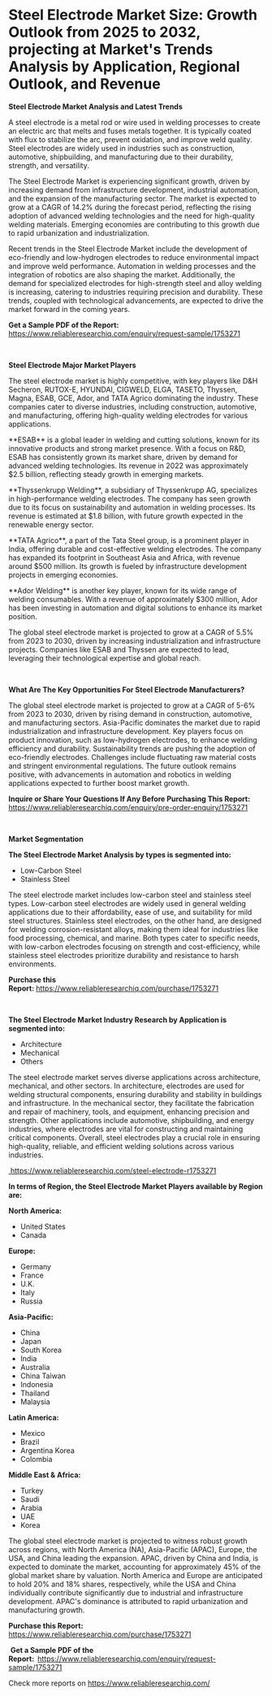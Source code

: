 <p><h1>Steel Electrode Market Size: Growth Outlook from 2025 to 2032, projecting at Market's Trends Analysis by Application, Regional Outlook, and Revenue</h1></p><p><strong>Steel Electrode Market Analysis and Latest Trends</strong></p>
<p><p>A steel electrode is a metal rod or wire used in welding processes to create an electric arc that melts and fuses metals together. It is typically coated with flux to stabilize the arc, prevent oxidation, and improve weld quality. Steel electrodes are widely used in industries such as construction, automotive, shipbuilding, and manufacturing due to their durability, strength, and versatility.</p><p>The Steel Electrode Market is experiencing significant growth, driven by increasing demand from infrastructure development, industrial automation, and the expansion of the manufacturing sector. The market is expected to grow at a CAGR of 14.2% during the forecast period, reflecting the rising adoption of advanced welding technologies and the need for high-quality welding materials. Emerging economies are contributing to this growth due to rapid urbanization and industrialization.</p><p>Recent trends in the Steel Electrode Market include the development of eco-friendly and low-hydrogen electrodes to reduce environmental impact and improve weld performance. Automation in welding processes and the integration of robotics are also shaping the market. Additionally, the demand for specialized electrodes for high-strength steel and alloy welding is increasing, catering to industries requiring precision and durability. These trends, coupled with technological advancements, are expected to drive the market forward in the coming years.</p></p>
<p><strong>Get a Sample PDF of the Report:&nbsp;</strong> <a href="https://www.reliableresearchiq.com/enquiry/request-sample/1753271?utm_campaign=1144&utm_medium=2&utm_source=Github&utm_content=ia&utm_term=26012025&utm_id=steel-electrode">https://www.reliableresearchiq.com/enquiry/request-sample/1753271</a></p>
<p>&nbsp;</p>
<p><strong>Steel Electrode Major Market Players</strong></p>
<p><p>The steel electrode market is highly competitive, with key players like D&H Secheron, RUTOX-E, HYUNDAI, CIGWELD, ELGA, TASETO, Thyssen, Magna, ESAB, GCE, Ador, and TATA Agrico dominating the industry. These companies cater to diverse industries, including construction, automotive, and manufacturing, offering high-quality welding electrodes for various applications.</p><p>**ESAB** is a global leader in welding and cutting solutions, known for its innovative products and strong market presence. With a focus on R&D, ESAB has consistently grown its market share, driven by demand for advanced welding technologies. Its revenue in 2022 was approximately $2.5 billion, reflecting steady growth in emerging markets.</p><p>**Thyssenkrupp Welding**, a subsidiary of Thyssenkrupp AG, specializes in high-performance welding electrodes. The company has seen growth due to its focus on sustainability and automation in welding processes. Its revenue is estimated at $1.8 billion, with future growth expected in the renewable energy sector.</p><p>**TATA Agrico**, a part of the Tata Steel group, is a prominent player in India, offering durable and cost-effective welding electrodes. The company has expanded its footprint in Southeast Asia and Africa, with revenue around $500 million. Its growth is fueled by infrastructure development projects in emerging economies.</p><p>**Ador Welding** is another key player, known for its wide range of welding consumables. With a revenue of approximately $300 million, Ador has been investing in automation and digital solutions to enhance its market position.</p><p>The global steel electrode market is projected to grow at a CAGR of 5.5% from 2023 to 2030, driven by increasing industrialization and infrastructure projects. Companies like ESAB and Thyssen are expected to lead, leveraging their technological expertise and global reach.</p></p>
<p>&nbsp;</p>
<p><strong>What Are The Key Opportunities For Steel Electrode Manufacturers?</strong></p>
<p><p>The global steel electrode market is projected to grow at a CAGR of 5-6% from 2023 to 2030, driven by rising demand in construction, automotive, and manufacturing sectors. Asia-Pacific dominates the market due to rapid industrialization and infrastructure development. Key players focus on product innovation, such as low-hydrogen electrodes, to enhance welding efficiency and durability. Sustainability trends are pushing the adoption of eco-friendly electrodes. Challenges include fluctuating raw material costs and stringent environmental regulations. The future outlook remains positive, with advancements in automation and robotics in welding applications expected to further boost market growth.</p></p>
<p><strong>Inquire or Share Your Questions If Any Before Purchasing This Report:</strong> <a href="https://www.reliableresearchiq.com/enquiry/pre-order-enquiry/1753271?utm_campaign=1144&utm_medium=2&utm_source=Github&utm_content=ia&utm_term=26012025&utm_id=steel-electrode">https://www.reliableresearchiq.com/enquiry/pre-order-enquiry/1753271</a></p>
<p>&nbsp;</p>
<p><strong>Market Segmentation</strong></p>
<p><strong>The Steel Electrode Market Analysis by types is segmented into:</strong></p>
<p><ul><li>Low-Carbon Steel</li><li>Stainless Steel</li></ul></p>
<p><p>The steel electrode market includes low-carbon steel and stainless steel types. Low-carbon steel electrodes are widely used in general welding applications due to their affordability, ease of use, and suitability for mild steel structures. Stainless steel electrodes, on the other hand, are designed for welding corrosion-resistant alloys, making them ideal for industries like food processing, chemical, and marine. Both types cater to specific needs, with low-carbon electrodes focusing on strength and cost-efficiency, while stainless steel electrodes prioritize durability and resistance to harsh environments.</p></p>
<p><strong>Purchase this Report:&nbsp;</strong><a href="https://www.reliableresearchiq.com/purchase/1753271?utm_campaign=1144&utm_medium=2&utm_source=Github&utm_content=ia&utm_term=26012025&utm_id=steel-electrode">https://www.reliableresearchiq.com/purchase/1753271</a></p>
<p>&nbsp;</p>
<p><strong>The Steel Electrode Market Industry Research by Application is segmented into:</strong></p>
<p><ul><li>Architecture</li><li>Mechanical</li><li>Others</li></ul></p>
<p><p>The steel electrode market serves diverse applications across architecture, mechanical, and other sectors. In architecture, electrodes are used for welding structural components, ensuring durability and stability in buildings and infrastructure. In the mechanical sector, they facilitate the fabrication and repair of machinery, tools, and equipment, enhancing precision and strength. Other applications include automotive, shipbuilding, and energy industries, where electrodes are vital for constructing and maintaining critical components. Overall, steel electrodes play a crucial role in ensuring high-quality, reliable, and efficient welding solutions across various industries.</p></p>
<p><a href="https://www.reliableresearchiq.com/steel-electrode-r1753271?utm_campaign=1144&utm_medium=2&utm_source=Github&utm_content=ia&utm_term=26012025&utm_id=steel-electrode">&nbsp;https://www.reliableresearchiq.com/steel-electrode-r1753271</a></p>
<p><strong>In terms of Region, the Steel Electrode Market Players available by Region are:</strong></p>
<p>
    <p> <strong> North America: </strong>
        <ul>
            <li>United States</li>
            <li>Canada</li>
        </ul>
        </p> 
    <p> <strong> Europe: </strong>
        <ul>
            <li>Germany</li>
            <li>France</li>
            <li>U.K.</li>
            <li>Italy</li>
            <li>Russia</li>
        </ul>
        </p> 
    <p> <strong> Asia-Pacific: </strong>
        <ul>
            <li>China</li>
            <li>Japan</li>
            <li>South Korea</li>
            <li>India</li>
            <li>Australia</li>
            <li>China Taiwan</li>
            <li>Indonesia</li>
            <li>Thailand</li>
            <li>Malaysia</li>
        </ul>
        </p> 
    <p> <strong> Latin America: </strong>
        <ul>
            <li>Mexico</li>
            <li>Brazil</li>
            <li>Argentina Korea</li>
            <li>Colombia</li>
        </ul>
        </p> 
    <p> <strong> Middle East & Africa: </strong>
        <ul>
            <li>Turkey</li>
            <li>Saudi</li>
            <li>Arabia</li>
            <li>UAE</li>
            <li>Korea</li>
        </ul>
    </p>
    </p>
<p><p>The global steel electrode market is projected to witness robust growth across regions, with North America (NA), Asia-Pacific (APAC), Europe, the USA, and China leading the expansion. APAC, driven by China and India, is expected to dominate the market, accounting for approximately 45% of the global market share by valuation. North America and Europe are anticipated to hold 20% and 18% shares, respectively, while the USA and China individually contribute significantly due to industrial and infrastructure development. APAC's dominance is attributed to rapid urbanization and manufacturing growth.</p></p>
<p><strong>Purchase this Report: </strong><a href="https://www.reliableresearchiq.com/purchase/1753271?utm_campaign=1144&utm_medium=2&utm_source=Github&utm_content=ia&utm_term=26012025&utm_id=steel-electrode">https://www.reliableresearchiq.com/purchase/1753271</a></p>
<p>&nbsp;<strong>Get a Sample PDF of the Report:&nbsp;&nbsp;</strong><a href="https://www.reliableresearchiq.com/enquiry/request-sample/1753271?utm_campaign=1144&utm_medium=2&utm_source=Github&utm_content=ia&utm_term=26012025&utm_id=steel-electrode">https://www.reliableresearchiq.com/enquiry/request-sample/1753271</a></p>
<p><strong></strong></p>
<p>Check more reports on <a href="https://www.reliableresearchiq.com/?utm_campaign=1144&utm_medium=2&utm_source=Github&utm_content=ia&utm_term=26012025&utm_id=steel-electrode">https://www.reliableresearchiq.com/</a></p>